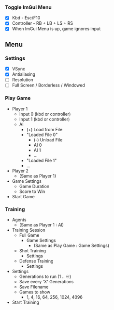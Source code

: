 ### Toggle ImGui Menu
- [x] Kbd - Esc/F10
- [x] Controller - RB + LB + LS + RS
- [x] When ImGui Menu is up, game ignores input

## Menu
### Settings
- [x] VSync
- [x] Antialiasing
- [ ] Resolution
- [ ] Full Screen / Borderless / Windowed
### Play Game
- Player 1
	- Input 0 (kbd or controller)
	- Input 1 (kbd or controller)
	- AI
		- (+) Load from File
		- "Loaded File 0"
			- (-) Unload File
			- AI 0
			- AI 1
			- ...
		- "Loaded File 1"
		- ...
- Player 2
	- (Same as Player 1)
- Game Settings
	- Game Duration
	- Score to Win
- Start Game
### Training
- Agents
	- (Same as Player 1 : AI)
- Training Session
	- Full Game
		- Game Settings
			- (Same as Play Game : Game Settings)
	- Shot Training
		- Settings
	- Defense Training
		- Settings
- Settings
	- Generations to run (1 .. ♾)
	- Save every 'X' Generations
	- Save Filename
	- Games to show
		- 1, 4, 16, 64, 256, 1024, 4096
- Start Training